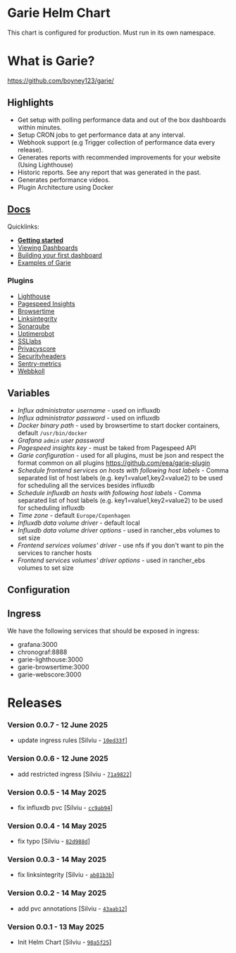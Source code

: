 # Garie Helm Chart

This chart is configured for production. Must run in its own namespace.

# What is Garie?

https://github.com/boyney123/garie/

## Highlights

- Get setup with polling performance data and out of the box dashboards within minutes.
- Setup CRON jobs to get performance data at any interval.
- Webhook support (e.g Trigger collection of performance data every release).
- Generates reports with recommended improvements for your website (Using Lighthouse)
- Historic reports. See any report that was generated in the past.
- Generates performance videos.
- Plugin Architecture using Docker

## [Docs](https://garie.io)

Quicklinks:

- [**Getting started**](https://garie.io/docs/getting-started/installation)
- [Viewing Dashboards](https://garie.io/docs/getting-started/viewing-dashboards)
- [Building your first dashboard](https://garie.io/docs/creating-your-own-dashboard/getting-started)
- [Examples of Garie](https://garie.io/docs/examples/example-list)

### Plugins

- [Lighthouse](https://github.com/eea/garie-lighthouse)
- [Pagespeed Insights](https://github.com/eea/garie-pagespeed-insights)
- [Browsertime](https://github.com/eea/garie-pagespeed-insights)
- [Linksintegrity](https://github.com/eea/garie-linksintegrity)
- [Sonarqube](https://github.com/eea/garie-sonarqube)
- [Uptimerobot](https://github.com/eea/garie-uptimerobot)
- [SSLlabs](https://github.com/eea/garie-ssllabs)
- [Privacyscore](https://github.com/eea/garie-privacyscore)
- [Securityheaders](https://github.com/eea/garie-securityheaders)
- [Sentry-metrics](https://github.com/eea/garie-sentry-metrics)
- [Webbkoll](https://github.com/eea/garie-webbkoll)

## Variables

- _Influx administrator username_ - used on influxdb
- _Influx administrator password_ - used on influxdb
- _Docker binary path_ - used by browsertime to start docker containers, default `/usr/bin/docker`
- _Grafana `admin` user password_
- _Pagespeed insights key_ - must be taked from Pagespeed API
- _Garie configuration_ - used for all plugins, must be json and respect the format common on all plugins https://github.com/eea/garie-plugin
- _Schedule frontend services on hosts with following host labels_ - Comma separated list of host labels (e.g. key1=value1,key2=value2) to be used for scheduling all the services besides influxdb
- _Schedule influxdb on hosts with following host labels_ - Comma separated list of host labels (e.g. key1=value1,key2=value2) to be used for scheduling influxdb
- _Time zone_ - default `Europe/Copenhagen`
- _Influxdb data volume driver_ - default local
- _Influxdb data volume driver options_ - used in rancher_ebs volumes to set size
- _Frontend services volumes' driver_ - use nfs if you don't want to pin the services to rancher hosts
- _Frontend services volumes' driver options_ - used in rancher_ebs volumes to set size

## Configuration

## Ingress

We have the following services that should be exposed in ingress:

- grafana:3000
- chronograf:8888
- garie-lighthouse:3000
- garie-browsertime:3000
- garie-webscore:3000

# Releases

### Version 0.0.7 - 12 June 2025
- update ingress rules [Silviu - [`10ed33f`](https://github.com/eea/helm-charts/commit/10ed33fe5571a7cd90eb9a561b86590a8a659f9c)]

### Version 0.0.6 - 12 June 2025
- add restricted ingress [Silviu - [`71a9822`](https://github.com/eea/helm-charts/commit/71a9822e4e6b4fbe04b893f51c71d3f57fb54a5a)]

### Version 0.0.5 - 14 May 2025
- fix influxdb pvc [Silviu - [`cc9ab94`](https://github.com/eea/helm-charts/commit/cc9ab947ec8211f5ab391567a57abccb10533c4d)]

### Version 0.0.4 - 14 May 2025
- fix typo [Silviu - [`82d988d`](https://github.com/eea/helm-charts/commit/82d988d367e2ace36252084a308ccb89a217188e)]

### Version 0.0.3 - 14 May 2025

- fix linksintegrity [Silviu - [`ab81b3b`](https://github.com/eea/helm-charts/commit/ab81b3b04f75d77f01fa86af5de69b8f8db8b897)]

### Version 0.0.2 - 14 May 2025

- add pvc annotations [Silviu - [`43aab12`](https://github.com/eea/helm-charts/commit/43aab12f37cdb4378ea48be4f991b584fff2641c)]

### Version 0.0.1 - 13 May 2025

- Init Helm Chart [Silviu - [`90a5f25`](https://github.com/eea/helm-charts/commit/90a5f2581e73452324545ff3bc149b73e9006ea3)]
